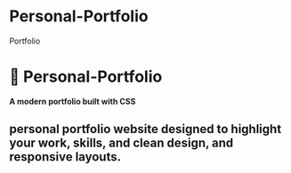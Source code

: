 # Personal-Portfolio
Portfolio
# 🎨 Personal-Portfolio

**A modern portfolio built with CSS**

personal portfolio website designed to highlight your work, skills, and clean design, and responsive layouts. 
---
